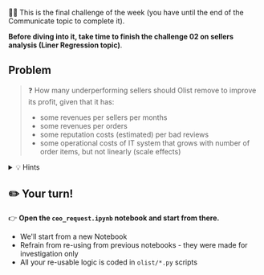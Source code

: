 🏋️‍♀️ This is the final challenge of the week (you have until the end of the Communicate topic to complete it).

**Before diving into it, take time to finish the challenge 02 on sellers analysis (Liner Regression topic)**.

## Problem

>❓ How many underperforming sellers should Olist remove to improve its profit, given that it has:
> - some revenues per sellers per months
> - some revenues per orders
> - some reputation costs (estimated) per bad reviews
> - some operational costs of IT system that grows with number of order items, but not linearly (scale effects)

<details>
  <summary markdown='span'>💡 Hints</summary>
- You may want to compute the review cost of each order first, then sum these costs by seller.
</details>

## ✏️ Your turn!

👉 **Open the `ceo_request.ipynb` notebook and start from there.**

- We'll start from a new Notebook
- Refrain from re-using from previous notebooks - they were made for investigation only
- All your re-usable logic is coded in `olist/*.py` scripts
